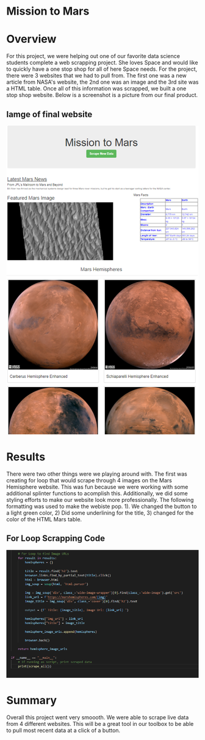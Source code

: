 # Mission to Mars

# Overview 

For this project, we were helping out one of our favorite data science students complete a web scrapping project. She loves Space and would like to quickly have a one stop shop for all of here Space needs. For the project, there were 3 websites that we had to pull from. The first one was a new article from NASA's website, the 2nd one was an image and the 3rd site was a HTML table. Once all of this information was scrapped, we built a one stop shop website. Below is a screenshot is a picture from our final product. 

## Iamge of final website 

![Website](https://github.com/mccoycory/Mission-to-Mars/blob/main/Screenshoot%20of%20Website.png)

# Results 

There were two other things were we playing around with. The first was creating for loop that would scrape through 4 images on the Mars Hemisphere website. This was fun because we were working with some additional splinter functions to acomplish this. Additionally, we did some styling efforts to make our website look more professionally. The following formatting was used to make the webiste pop. 1). We changed the button to a light green color, 2) Did some underlining for the title, 3) changed for the color of the HTML Mars table. 

## For Loop Scrapping Code 

![for loop](https://github.com/mccoycory/Mission-to-Mars/blob/main/For%20loop%20for%20Mars%20Hemi.png)

# Summary 

Overall this project went very smoooth. We were able to scrape live data from 4 different websites. This will be a great tool in our toolbox to be able to pull most recent data at a click of a button.
